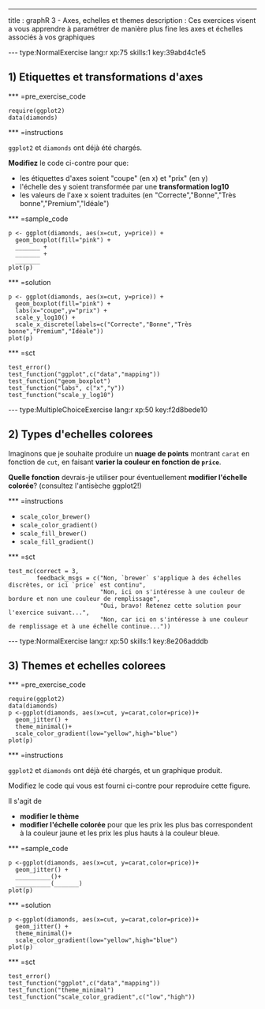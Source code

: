 ---
title       : graphR 3 - Axes, echelles et themes
description : Ces exercices visent a vous apprendre à paramétrer de manière plus fine les axes et échelles associés à vos graphiques

--- type:NormalExercise lang:r xp:75 skills:1 key:39abd4c1e5
## 1) Etiquettes et transformations d'axes


*** =pre_exercise_code
```{r}
require(ggplot2)
data(diamonds)
```


*** =instructions

`ggplot2` et `diamonds` ont déjà été chargés.

**Modifiez** le code ci-contre pour que: 
- les étiquettes d'axes soient "coupe" (en x) et "prix" (en y)
- l'échelle des y soient transformée par une **transformation log10**
- les valeurs de l'axe x soient traduites (en "Correcte","Bonne","Très bonne","Premium","Idéale")

*** =sample_code
```{r}
p <- ggplot(diamonds, aes(x=cut, y=price)) +
  geom_boxplot(fill="pink") +
  _______ +
  _______ +
  _______
plot(p)
```


*** =solution
```{r}
p <- ggplot(diamonds, aes(x=cut, y=price)) +
  geom_boxplot(fill="pink") +
  labs(x="coupe",y="prix") +
  scale_y_log10() +
  scale_x_discrete(labels=c("Correcte","Bonne","Très bonne","Premium","Idéale"))
plot(p)
```
*** =sct
```{r}
test_error()
test_function("ggplot",c("data","mapping"))
test_function("geom_boxplot")
test_function("labs", c("x","y"))
test_function("scale_y_log10")
```

--- type:MultipleChoiceExercise lang:r xp:50 key:f2d8bede10
## 2) Types d'echelles colorees

Imaginons que je souhaite produire un **nuage de points** montrant `carat` en fonction de `cut`, en faisant **varier la couleur en fonction de `price`**. 

**Quelle fonction** devrais-je utiliser pour éventuellement **modifier l'échelle colorée**? (consultez l'antisèche ggplot2!)


*** =instructions

- `scale_color_brewer()`
- `scale_color_gradient()`
- `scale_fill_brewer()`
- `scale_fill_gradient()`

*** =sct
```{r}
test_mc(correct = 3,
        feedback_msgs = c("Non, `brewer` s'applique à des échelles discrètes, or ici `price` est continu",
                          "Non, ici on s'intéresse à une couleur de bordure et non une couleur de remplissage",
                          "Oui, bravo! Retenez cette solution pour l'exercice suivant...",
                          "Non, car ici on s'intéresse à une couleur de remplissage et à une échelle continue..."))
```


--- type:NormalExercise lang:r xp:50 skills:1 key:8e206adddb
## 3) Themes et echelles colorees

*** =pre_exercise_code
```{r}
require(ggplot2)
data(diamonds)
p <-ggplot(diamonds, aes(x=cut, y=carat,color=price))+
  geom_jitter() +
  theme_minimal()+
  scale_color_gradient(low="yellow",high="blue")
plot(p)
```


*** =instructions

`ggplot2` et `diamonds` ont déjà été chargés, et un graphique produit.

Modifiez le code qui vous est fourni ci-contre pour reproduire cette figure. 

Il s'agit de 

- **modifier le thème** 
- **modifier l'échelle colorée** pour que les prix les plus bas correspondent à la couleur jaune et les prix les plus hauts à la couleur bleue.



*** =sample_code
```{r}
p <-ggplot(diamonds, aes(x=cut, y=carat,color=price))+
  geom_jitter() +
  __________()+
  __________(_______)
plot(p)
```

*** =solution
```{r}
p <-ggplot(diamonds, aes(x=cut, y=carat,color=price))+
  geom_jitter() +
  theme_minimal()+
  scale_color_gradient(low="yellow",high="blue")
plot(p)
```

*** =sct
```{r}
test_error()
test_function("ggplot",c("data","mapping"))
test_function("theme_minimal")
test_function("scale_color_gradient",c("low","high"))
```

